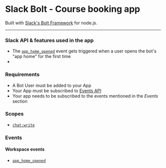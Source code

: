 # Slack Bolt - Course booking app

Built with [Slack's Bolt Framework](https://slack.dev/bolt/tutorial/getting-started) for node.js.

---

### Slack API & features used in the app

- The [`app_home_opened`](https://api.slack.com/events/app_home_opened) event gets triggered when a user opens the bot's "app home" for the first time
- 

### Requirements

- A Bot User must be added to your App
- Your App must be subscribed to [Events API](https://api.slack.com/events-api)
- Your app needs to be subscribed to the events mentioned in the _Events_ section

### Scopes

- [`chat:write`](https://api.slack.com/scopes/chat:write)

### Events

#### Workspace events

- [`app_home_opened`](https://api.slack.com/events/app_home_opened)

